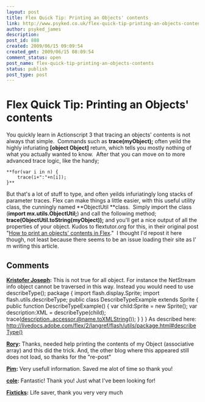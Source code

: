 ```yaml
---
layout: post
title: Flex Quick Tip: Printing an Objects' contents
link: http://www.psyked.co.uk/flex-quick-tip-printing-an-objects-contents/
author: psyked_james
description: 
post_id: 888
created: 2009/06/15 09:09:54
created_gmt: 2009/06/15 08:09:54
comment_status: open
post_name: flex-quick-tip-printing-an-objects-contents
status: publish
post_type: post
---
```


# Flex Quick Tip: Printing an Objects' contents

You quickly learn in Actionscript 3 that tracing an objects' contents is not always that simple.  Commands such as **trace(myObject);** often yeild the highly infuriating **[object Object]** return, which tells you mostly nothing of what you actually wanted to know.  After that you can move on to more advanced trace logic, like the handy; 
    
    
    **for(var i in n) {
        trace(i+":"+n[i]);
    }**

But that's a lot of stuff to type, and often yeilds infuriatingly long stacks of parameter traces. Flex can make things a little easier, with this useful utility class, the cunningly named **ObjectUtil **class.  Simply import the class (**import mx.utils.ObjectUtil;**) and call the following method; **trace(ObjectUtil.toString(myObject));** and you'll get a nice output of all the properties of your object. Kudos to flextutor.org for this, in their original post "[How to print an objects' contents in Flex](http://www.flextutor.org/flex-tips-suggestions/how-to-print-an-object-content-in-flex/)."  I thought I'd repost it here though, not least because there seems to be an issue loading their site as I' m writing this article.

## Comments

**[Kristofer Joseph](#636 "2009-06-15 21:29:06"):** This is not true for all object. For instance the NetStream info object cannot be traversed in this way. Instead you would need to use describeType(); package { import flash.display.Sprite; import flash.utils.describeType; public class DescribeTypeExample extends Sprite { public function DescribeTypeExample() { var child:Sprite = new Sprite(); var description:XML = describeType(child); trace(description..accessor.@name.toXMLString()); } } } As described here: http://livedocs.adobe.com/flex/2/langref/flash/utils/package.html#describeType()

**[Rory](#637 "2010-01-25 21:13:58"):** Thanks, needed help printing the contents of my Object (associative array) and this did the trick. And, the other blog where this appeared still does not load, so thanks for the "re-post"

**[Pim](#638 "2010-03-11 13:29:19"):** Very usefull information. Saved me alot of time so thank you!

**[cole](#639 "2011-01-20 21:38:47"):** Fantastic! Thank you! Just what I've been looking for!

**[Fixticks](#640 "2012-08-22 11:24:35"):** Life saver, thank you very very much

